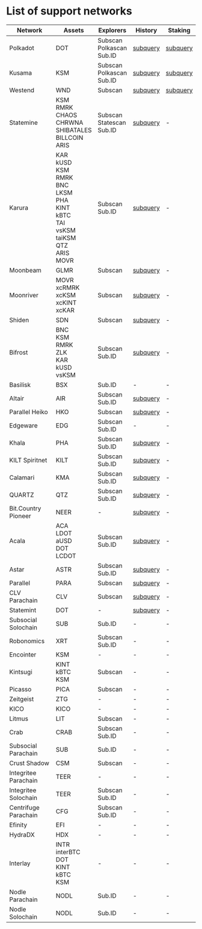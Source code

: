 
# List of support networks
|       Network        |                                                                    Assets                                                                     |             Explorers              |                                      History                                       |                         Staking                         |
| -------------------- | --------------------------------------------------------------------------------------------------------------------------------------------- | ---------------------------------- | ---------------------------------------------------------------------------------- | ------------------------------------------------------- |
| Polkadot             | DOT                                                                                                                                           | Subscan<br />Polkascan<br />Sub.ID | [subquery](https://nova-polkadot.gapi.subquery.network)                            | [subquery](https://nova-polkadot.gapi.subquery.network) |
| Kusama               | KSM                                                                                                                                           | Subscan<br />Polkascan<br />Sub.ID | [subquery](https://nova-kusama.gapi.subquery.network)                              | [subquery](https://nova-kusama.gapi.subquery.network)   |
| Westend              | WND                                                                                                                                           | Subscan                            | [subquery](https://nova-westend.gapi.subquery.network)                             | [subquery](https://nova-westend.gapi.subquery.network)  |
| Statemine            | KSM<br />RMRK<br />CHAOS<br />CHRWNA<br />SHIBATALES<br />BILLCOIN<br />ARIS                                                                  | Subscan<br />Statescan<br />Sub.ID | [subquery](https://api.subquery.network/sq/nova-wallet/nova-wallet-statemine)      |  -                                                      |
| Karura               | KAR<br />kUSD<br />KSM<br />RMRK<br />BNC<br />LKSM<br />PHA<br />KINT<br />kBTC<br />TAI<br />vsKSM<br />taiKSM<br />QTZ<br />ARIS<br />MOVR | Subscan<br />Sub.ID                | [subquery](https://api.subquery.network/sq/nova-wallet/nova-wallet-karura)         |  -                                                      |
| Moonbeam             | GLMR                                                                                                                                          | Subscan                            | [subquery](https://api.subquery.network/sq/nova-wallet/nova-wallet-moonbeam)       |  -                                                      |
| Moonriver            | MOVR<br />xcRMRK<br />xcKSM<br />xcKINT<br />xcKAR                                                                                            | Subscan                            | [subquery](https://api.subquery.network/sq/nova-wallet/nova-wallet-moonriver)      |  -                                                      |
| Shiden               | SDN                                                                                                                                           | Subscan                            | [subquery](https://api.subquery.network/sq/nova-wallet/nova-wallet-shiden)         |  -                                                      |
| Bifrost              | BNC<br />KSM<br />RMRK<br />ZLK<br />KAR<br />kUSD<br />vsKSM                                                                                 | Subscan<br />Sub.ID                | [subquery](https://api.subquery.network/sq/nova-wallet/nova-wallet-bifrost)        |  -                                                      |
| Basilisk             | BSX                                                                                                                                           | Sub.ID                             |  -                                                                                 |  -                                                      |
| Altair               | AIR                                                                                                                                           | Subscan<br />Sub.ID                | [subquery](https://api.subquery.network/sq/nova-wallet/nova-wallet-altair)         |  -                                                      |
| Parallel Heiko       | HKO                                                                                                                                           | Subscan                            | [subquery](https://api.subquery.network/sq/nova-wallet/nova-wallet-parallel-heiko) |  -                                                      |
| Edgeware             | EDG                                                                                                                                           | Subscan<br />Sub.ID                |  -                                                                                 |  -                                                      |
| Khala                | PHA                                                                                                                                           | Subscan<br />Sub.ID                | [subquery](https://api.subquery.network/sq/nova-wallet/nova-wallet-khala)          |  -                                                      |
| KILT Spiritnet       | KILT                                                                                                                                          | Subscan<br />Sub.ID                | [subquery](https://api.subquery.network/sq/nova-wallet/nova-wallet-kilt)           |  -                                                      |
| Calamari             | KMA                                                                                                                                           | Subscan<br />Sub.ID                | [subquery](https://api.subquery.network/sq/nova-wallet/nova-wallet-calamari)       |  -                                                      |
| QUARTZ               | QTZ                                                                                                                                           | Subscan<br />Sub.ID                | [subquery](https://api.subquery.network/sq/nova-wallet/nova-wallet-quartz)         |  -                                                      |
| Bit.Country Pioneer  | NEER                                                                                                                                          |  -                                 | [subquery](https://api.subquery.network/sq/nova-wallet/nova-wallet-bit-country)    |  -                                                      |
| Acala                | ACA<br />LDOT<br />aUSD<br />DOT<br />LCDOT                                                                                                   | Subscan<br />Sub.ID                | [subquery](https://api.subquery.network/sq/nova-wallet/nova-wallet-acala)          |  -                                                      |
| Astar                | ASTR                                                                                                                                          | Subscan<br />Sub.ID                | [subquery](https://api.subquery.network/sq/nova-wallet/nova-wallet-astar)          |  -                                                      |
| Parallel             | PARA                                                                                                                                          | Subscan                            | [subquery](https://api.subquery.network/sq/nova-wallet/nova-wallet-parallel)       |  -                                                      |
| CLV Parachain        | CLV                                                                                                                                           | Subscan                            | [subquery](https://api.subquery.network/sq/nova-wallet/nova-wallet-clover)         |  -                                                      |
| Statemint            | DOT                                                                                                                                           |  -                                 | [subquery](https://api.subquery.network/sq/nova-wallet/nova-wallet-statemint)      |  -                                                      |
| Subsocial Solochain  | SUB                                                                                                                                           | Sub.ID                             |  -                                                                                 |  -                                                      |
| Robonomics           | XRT                                                                                                                                           | Subscan<br />Sub.ID                |  -                                                                                 |  -                                                      |
| Encointer            | KSM                                                                                                                                           |  -                                 |  -                                                                                 |  -                                                      |
| Kintsugi             | KINT<br />kBTC<br />KSM                                                                                                                       | Subscan                            |  -                                                                                 |  -                                                      |
| Picasso              | PICA                                                                                                                                          | Subscan                            |  -                                                                                 |  -                                                      |
| Zeitgeist            | ZTG                                                                                                                                           |  -                                 |  -                                                                                 |  -                                                      |
| KICO                 | KICO                                                                                                                                          |  -                                 |  -                                                                                 |  -                                                      |
| Litmus               | LIT                                                                                                                                           | Subscan                            |  -                                                                                 |  -                                                      |
| Crab                 | CRAB                                                                                                                                          | Subscan<br />Sub.ID                |  -                                                                                 |  -                                                      |
| Subsocial Parachain  | SUB                                                                                                                                           | Sub.ID                             |  -                                                                                 |  -                                                      |
| Crust Shadow         | CSM                                                                                                                                           | Subscan                            |  -                                                                                 |  -                                                      |
| Integritee Parachain | TEER                                                                                                                                          |  -                                 |  -                                                                                 |  -                                                      |
| Integritee Soloсhain | TEER                                                                                                                                          | Subscan<br />Sub.ID                |  -                                                                                 |  -                                                      |
| Centrifuge Parachain | CFG                                                                                                                                           | Subscan<br />Sub.ID                |  -                                                                                 |  -                                                      |
| Efinity              | EFI                                                                                                                                           |  -                                 |  -                                                                                 |  -                                                      |
| HydraDX              | HDX                                                                                                                                           |  -                                 |  -                                                                                 |  -                                                      |
| Interlay             | INTR<br />interBTC<br />DOT<br />KINT<br />kBTC<br />KSM                                                                                      |  -                                 |  -                                                                                 |  -                                                      |
| Nodle Parachain      | NODL                                                                                                                                          | Sub.ID                             |  -                                                                                 |  -                                                      |
| Nodle Solochain      | NODL                                                                                                                                          | Sub.ID                             |  -                                                                                 |  -                                                      |
